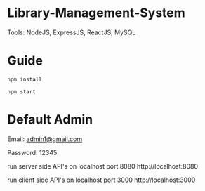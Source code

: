 # Library-Management-System

Tools: NodeJS, ExpressJS, ReactJS, MySQL

# Guide
<pre><code>npm install</code></pre>
<pre><code>npm start</code></pre>

# Default Admin

Email: admin1@gmail.com

Password: 12345


run server side API's on localhost port 8080
http://localhost:8080

run client side API's on localhost port 3000
http://localhost:3000
